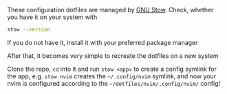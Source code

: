 These configuration dotfiles are managed by [GNU Stow](https://www.gnu.org/software/stow/). Check, whether you have it on your system with
```sh
stow --version
```
If you do not have it, install it with your preferred package manager

After that, it becomes very simple to recreate the dotfiles on a new system

Clone the repo, `cd` into it and run `stow <app>` to create a config symlink for the app, e.g. `stow nvim` creates the `~/.config/nvim`
symlink, and now your nvim is configured according to the `~/dotfiles/nvim/.config/nvim/` config!
